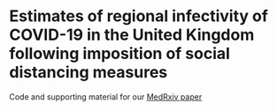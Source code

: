 # Estimates of regional infectivity of COVID-19 in the United Kingdom following imposition of social distancing measures

Code and supporting material for our [MedRxiv paper](https://doi.org/10.1101/2020.04.13.20062760) 

